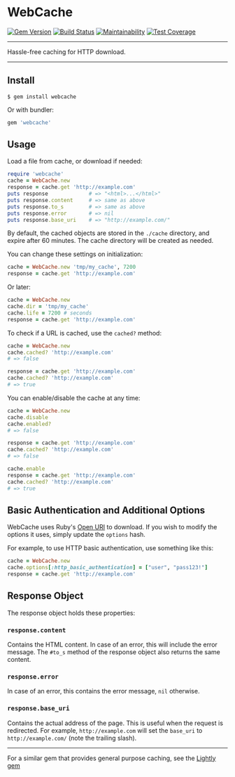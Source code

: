WebCache
==================================================

[![Gem Version](https://badge.fury.io/rb/webcache.svg)](https://badge.fury.io/rb/webcache)
[![Build Status](https://travis-ci.com/DannyBen/webcache.svg?branch=master)](https://travis-ci.com/DannyBen/webcache)
[![Maintainability](https://api.codeclimate.com/v1/badges/022f555211d47d655988/maintainability)](https://codeclimate.com/github/DannyBen/webcache/maintainability)
[![Test Coverage](https://api.codeclimate.com/v1/badges/022f555211d47d655988/test_coverage)](https://codeclimate.com/github/DannyBen/webcache/test_coverage)

---

Hassle-free caching for HTTP download.

---

Install
--------------------------------------------------

```
$ gem install webcache
```

Or with bundler:

```ruby
gem 'webcache'
```

Usage
--------------------------------------------------

Load a file from cache, or download if needed:

```ruby
require 'webcache'
cache = WebCache.new
response = cache.get 'http://example.com'
puts response             # => "<html>...</html>"
puts response.content     # => same as above
puts response.to_s        # => same as above
puts response.error       # => nil
puts response.base_uri    # => "http://example.com/"
```

By default, the cached objects are stored in the `./cache` directory, and
expire after 60 minutes. The cache directory will be created as needed.

You can change these settings on initialization:

```ruby
cache = WebCache.new 'tmp/my_cache', 7200
response = cache.get 'http://example.com'
```

Or later:

```ruby
cache = WebCache.new
cache.dir = 'tmp/my_cache'
cache.life = 7200 # seconds
response = cache.get 'http://example.com'
```

To check if a URL is cached, use the `cached?` method:

```ruby
cache = WebCache.new
cache.cached? 'http://example.com'
# => false

response = cache.get 'http://example.com'
cache.cached? 'http://example.com'
# => true
```

You can enable/disable the cache at any time:

```ruby
cache = WebCache.new
cache.disable
cache.enabled? 
# => false

response = cache.get 'http://example.com'
cache.cached? 'http://example.com'
# => false

cache.enable
response = cache.get 'http://example.com'
cache.cached? 'http://example.com'
# => true
```


Basic Authentication and Additional Options
--------------------------------------------------
WebCache uses Ruby's [Open URI][1] to download. If you wish to modify 
the options it uses, simply update the `options` hash.

For example, to use HTTP basic authentication, use something like this:

```ruby
cache = WebCache.new
cache.options[:http_basic_authentication] = ["user", "pass123!"]
response = cache.get 'http://example.com'
```


Response Object
--------------------------------------------------

The response object holds these properties:

### `response.content`

Contains the HTML content. In case of an error, this will include the
error message. The `#to_s` method of the response object also returns
the same content.


### `response.error`

In case of an error, this contains the error message, `nil` otherwise.


### `response.base_uri`

Contains the actual address of the page. This is useful when the request
is redirected. For example, `http://example.com` will set the 
`base_uri` to `http://example.com/` (note the trailing slash).


---

For a similar gem that provides general purpose caching, see the 
[Lightly gem][2]


[1]: http://ruby-doc.org/stdlib-2.0.0/libdoc/open-uri/rdoc/OpenURI/OpenRead.html#method-i-open
[2]: https://github.com/DannyBen/lightly
